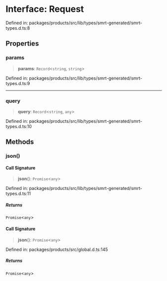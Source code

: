 # Interface: Request

Defined in: packages/products/src/lib/types/smrt-generated/smrt-types.d.ts:8

## Properties

### params

> **params**: `Record`\<`string`, `string`\>

Defined in: packages/products/src/lib/types/smrt-generated/smrt-types.d.ts:9

***

### query

> **query**: `Record`\<`string`, `any`\>

Defined in: packages/products/src/lib/types/smrt-generated/smrt-types.d.ts:10

## Methods

### json()

#### Call Signature

> **json**(): `Promise`\<`any`\>

Defined in: packages/products/src/lib/types/smrt-generated/smrt-types.d.ts:11

##### Returns

`Promise`\<`any`\>

#### Call Signature

> **json**(): `Promise`\<`any`\>

Defined in: packages/products/src/global.d.ts:145

##### Returns

`Promise`\<`any`\>
